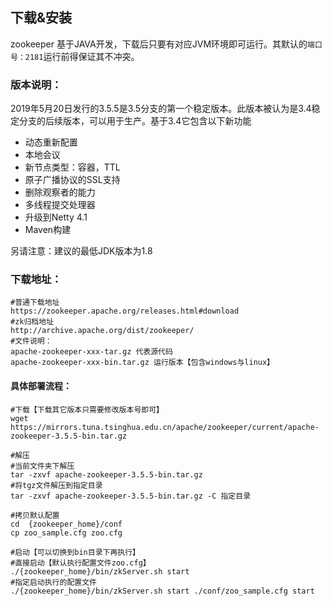## 下载&安装

zookeeper 基于JAVA开发，下载后只要有对应JVM环境即可运行。其默认的`端口号：2181`运行前得保证其不冲突。

### 版本说明：

2019年5月20日发行的3.5.5是3.5分支的第一个稳定版本。此版本被认为是3.4稳定分支的后续版本，可以用于生产。基于3.4它包含以下新功能

* 动态重新配置
* 本地会议
* 新节点类型：容器，TTL
* 原子广播协议的SSL支持
* 删除观察者的能力
* 多线程提交处理器
* 升级到Netty 4.1
* Maven构建

另请注意：建议的最低JDK版本为1.8

### 下载地址：

```shell
#普通下载地址
https://zookeeper.apache.org/releases.html#download
#zk归档地址
http://archive.apache.org/dist/zookeeper/
#文件说明：
apache-zookeeper-xxx-tar.gz 代表源代码
apache-zookeeper-xxx-bin.tar.gz 运行版本【包含windows与linux】
```

#### 具体部署流程：

```shell
#下载【下载其它版本只需要修改版本号即可】
wget https://mirrors.tuna.tsinghua.edu.cn/apache/zookeeper/current/apache-zookeeper-3.5.5-bin.tar.gz

#解压
#当前文件夹下解压
tar -zxvf apache-zookeeper-3.5.5-bin.tar.gz
#将tgz文件解压到指定目录
tar -zxvf apache-zookeeper-3.5.5-bin.tar.gz -C 指定目录

#拷贝默认配置
cd  {zookeeper_home}/conf 
cp zoo_sample.cfg zoo.cfg

#启动【可以切换到bin目录下再执行】
#直接启动【默认执行配置文件zoo.cfg】
./{zookeeper_home}/bin/zkServer.sh start
#指定启动执行的配置文件
./{zookeeper_home}/bin/zkServer.sh start ./conf/zoo_sample.cfg start
```

